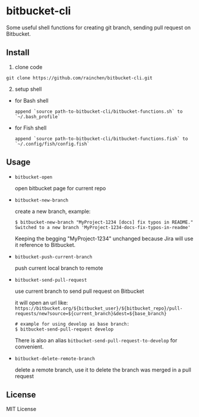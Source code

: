 # bitbucket-cli

Some useful shell functions for creating git branch, sending pull request on Bitbucket.

## Install

1. clone code

`git clone https://github.com/rainchen/bitbucket-cli.git`

2. setup shell

  - for Bash shell

        append `source path-to-bitbucket-cli/bitbucket-functions.sh` to `~/.bash_profile`

  - for Fish shell

        append `source path-to-bitbucket-cli/bitbucket-functions.fish` to `~/.config/fish/config.fish`

## Usage

* `bitbucket-open`

    open bitbucket page for current repo

* `bitbucket-new-branch`

    create a new branch, example:

    ```
    $ bitbucket-new-branch "MyProject-1234 [docs] fix typos in README."
    Switched to a new branch 'MyProject-1234-docs-fix-typos-in-readme'
    ```

    Keeping the begging "MyProject-1234" unchanged because Jira will use it reference to Bitbucket.


* `bitbucket-push-current-branch`

    push current local branch to remote


* `bitbucket-send-pull-request`

    use current branch to send pull request on Bitbucket

    it will open an url like: `https://bitbucket.org/${bitbucket_user}/${bitbucket_repo}/pull-requests/new?source=${current_branch}&dest=${base_branch}`

    ```
    # example for using develop as base branch:
    $ bitbucket-send-pull-request develop
    ```

    There is also an alias `bitbucket-send-pull-request-to-develop` for convenient.

* `bitbucket-delete-remote-branch`

    delete a remote branch, use it to delete the branch was merged in a pull request

## License

MIT License



